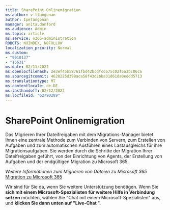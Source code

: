 ```yaml
---
title: SharePoint Onlinemigration
ms.author: v-ftangonan
author: IpeTangonan
manager: anita.danford
ms.audience: Admin
ms.topic: article
ms.service: o365-administration
ROBOTS: NOINDEX, NOFOLLOW
localization_priority: Normal
ms.custom:
- "9010137"
- "15631"
ms.date: 02/11/2022
ms.openlocfilehash: 2e3ef45b58761fbd42bcdfcc675c02f5a3bc86c6
ms.sourcegitcommit: 4628225d398aca58f43d2bba31d61da0eddd5713
ms.translationtype: MT
ms.contentlocale: de-DE
ms.lasthandoff: 02/12/2022
ms.locfileid: "62790289"
---
```

# <a name="sharepoint-online-migration"></a>SharePoint Onlinemigration

Das Migrieren Ihrer Dateifreigaben mit dem Migrations-Manager bietet Ihnen eine zentrale Methode zum Verbinden von Servern, zum Erstellen von Aufgaben und zum automatischen Ausführen eines Lastausgleichs für ihre Migrationsaufgaben. Sie werden durch die Schritte der Migration Ihrer Dateifreigaben geführt, von der Einrichtung von Agents, der Erstellung von Aufgaben und der endgültigen Migration zu Microsoft 365.

*Weitere Informationen zum Migrieren von Dateien zu Microsoft 365*
 [Migration zu Microsoft 365](https://docs.microsoft.com/sharepointmigration/migrate-to-sharepoint-online)

Wir sind für Sie da, wenn Sie weitere Unterstützung benötigen. Wenn Sie **sich mit einem Microsoft-Spezialisten für weitere Hilfe in Verbindung setzen** möchten, wählen Sie "Chat mit einem Microsoft-Spezialisten" aus, und **klicken Sie dann unten auf "Live-Chat** ". 
